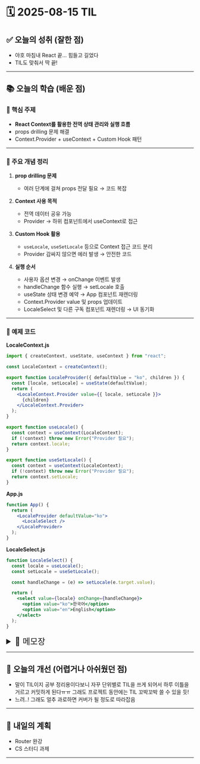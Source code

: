 # 🗓️ 2025-08-15 TIL

## ✅ 오늘의 성취 (잘한 점)

- 야호 마침내 React 끝... 힘들고 길었다
- TIL도 맞춰서 딱 끝!

---

## 📚 오늘의 학습 (배운 점)

### 🔹 핵심 주제

- **React Context를 활용한 전역 상태 관리와 실행 흐름**
- props drilling 문제 해결
- Context.Provider + useContext + Custom Hook 패턴

---

### 🔹 주요 개념 정리

1. **prop drilling 문제**

   - 여러 단계에 걸쳐 props 전달 필요 → 코드 복잡

2. **Context 사용 목적**

   - 전역 데이터 공유 가능
   - Provider → 하위 컴포넌트에서 useContext로 접근

3. **Custom Hook 활용**

   - `useLocale`, `useSetLocale` 등으로 Context 접근 코드 분리
   - Provider 감싸지 않으면 에러 발생 → 안전한 코드

4. **실행 순서**

   - 사용자 옵션 변경 → onChange 이벤트 발생
   - handleChange 함수 실행 → setLocale 호출
   - useState 상태 변경 예약 → App 컴포넌트 재렌더링
   - Context.Provider value 및 props 업데이트
   - LocaleSelect 및 다른 구독 컴포넌트 재렌더링 → UI 동기화

---

### 🔹 예제 코드

**LocaleContext.js**

```jsx
import { createContext, useState, useContext } from "react";

const LocaleContext = createContext();

export function LocaleProvider({ defaultValue = "ko", children }) {
  const [locale, setLocale] = useState(defaultValue);
  return (
    <LocaleContext.Provider value={{ locale, setLocale }}>
      {children}
    </LocaleContext.Provider>
  );
}

export function useLocale() {
  const context = useContext(LocaleContext);
  if (!context) throw new Error("Provider 필요");
  return context.locale;
}

export function useSetLocale() {
  const context = useContext(LocaleContext);
  if (!context) throw new Error("Provider 필요");
  return context.setLocale;
}
```

**App.js**

```jsx
function App() {
  return (
    <LocaleProvider defaultValue="ko">
      <LocaleSelect />
    </LocaleProvider>
  );
}
```

**LocaleSelect.js**

```jsx
function LocaleSelect() {
  const locale = useLocale();
  const setLocale = useSetLocale();

  const handleChange = (e) => setLocale(e.target.value);

  return (
    <select value={locale} onChange={handleChange}>
      <option value="ko">한국어</option>
      <option value="en">English</option>
    </select>
  );
}
```

<details>
<summary style="font-size: 22px;">📓 메모장</summary>

# React 데이터 다루기

## 전역 데이터 다루기 - context (상황에 대한 정보)

전역 데이터 다룰 때 state와 prop만 사용 시 props로 여러 번, 여러 곳에 내려줘야 하는 문제점 발생

### prop drilling

- 상위 컴포넌트에서 하위 컴포넌트로 반복적인 prop 전달 상황

### context 사용 효과

- 여러 컴포넌트에서 사용하는 데이터 공유 가능
- 반복적인 prop 전달(prop drilling) 불필요
- 주변 상황에 대한 정보 공유

### Context.Provider 컴포넌트

- 데이터 공유 범위 지정
- Provider의 자손 컴포넌트에서 props를 거치지 않고 데이터 사용 가능

### context 사용 단계

1. `const 컨텍스트명 = createContext();`
2. 사용할 컴포넌트에 `<컨텍스트명.Provider>` 감싸기

   - 공유하고 싶은 value props 지정 가능

3. `const 변수명 = useContext(컨텍스트명);`

   - useContext로 해당 컨텍스트의 value 접근 및 할당

4. 이 변수를 화면에 렌더링

⚠️ 전역 공유되더라도 import 필수

---

## 코드 예시

### App.js

1. `const [locale, setLocale] = useState('ko');`
2. `<LocaleContext.Provider value={locale}>`
3. `<LocaleSelect value={locale} onChange={setLocale} />`

### LocaleSelect.js

- `{ value, onChange }`

1. `const handleChange = (e) => onChange(e.target.value);`
2. `<select value={value} onChange={handleChange}>`
3. `<option value=‘ko’> / <option value=‘en’>`

<details><summary>실행 순서</summary>

### `<select>` 옵션 변경 시 코드 실행 흐름

1. **사용자의 동작 발생**

   - 사용자가 LocaleSelect.js 컴포넌트의 `<select>` 태그에서 옵션을 변경
   - 예: 'ko' → 'en' 선택

2. **onChange 이벤트 발생**

   - `<select>` 태그에 등록된 `onChange={handleChange}` 실행
   - 이벤트 객체 `e` 전달됨
   - `e.target.value`에는 사용자가 선택한 값('en') 저장

3. **handleChange 함수 실행**

   - LocaleSelect.js 내부의 `handleChange` 실행
   - 코드:

     ```js
     const handleChange = (e) => onChange(e.target.value);
     ```

   - 이때 `onChange`는 App.js에서 LocaleSelect로 내려준 `setLocale` 함수

4. **setLocale 함수 실행**

   - `setLocale('en')` 실행
   - App.js에서 선언한 `const [locale, setLocale] = useState('ko')`의 상태 변경
   - 기존 locale 값 'ko' → 새로운 값 'en'으로 업데이트 예약

5. **React 상태 업데이트 처리**

   - React의 `useState` 훅 동작
   - `setLocale` 실행 직후 즉시 값이 바뀌는 것이 아니라, **다음 렌더링 사이클에서 반영**
   - React는 해당 state가 속한 컴포넌트(App 컴포넌트)를 재렌더링 예약

6. **App 컴포넌트 재렌더링**

   - React가 App 컴포넌트를 다시 실행
   - 이때 `locale`의 최신 값이 'en'으로 반영됨

7. **Context와 Props 값 업데이트**

   - App 컴포넌트 재렌더링 시 두 부분 동작

     1. `<LocaleContext.Provider value={locale}>`

        - value가 `'en'`으로 변경
        - 이 Provider를 구독하는 모든 하위 컴포넌트가 새로운 value 받음

     2. `<LocaleSelect value={locale} onChange={setLocale} />`

        - LocaleSelect의 `value` prop도 `'en'`으로 변경되어 전달

8. **LocaleSelect.js 재렌더링**

   - LocaleSelect 컴포넌트 재실행
   - props로 받은 `value='en'` 적용
   - `<select value="en">` 렌더링
   - 화면에서 드롭다운의 선택 값이 'en'으로 표시

9. **Context를 사용하는 다른 컴포넌트 동기화**

   - LocaleSelect뿐 아니라, LocaleContext를 구독(useContext, useLocale 등)하는 다른 컴포넌트들도 재렌더링
   - 모두 최신 locale 값('en')을 사용 가능

10. **최종 결과**

    - 사용자의 작은 선택(옵션 변경)
    - → onChange 이벤트 발생
    - → handleChange 실행
    - → setState 함수 호출
    - → 상태 변경 예약
    - → App 및 하위 컴포넌트 재렌더링
    - → Context value 및 props 업데이트
    - → 화면 UI 동기화
    - **결과적으로 애플리케이션 전체 상태가 일관되게 업데이트**

</details>

---

## 상태 관리와 Context 분리 문제

- 상태 관리 컴포넌트(직접 참조한 컨텍스트) 제외 후 Provider 이동 시 오류 발생
- 해결: locale state와 Context 한 곳에서 관리

---

## Context + Provider + Custom Hook 사용

### LocaleContext.js

```jsx
import { createContext } from "react";

const LocaleContext = createContext();

export function LocaleProvider({ defaultValue = "ko", children }) {
  const [locale, setLocale] = useState(defaultValue);
  return (
    <LocaleContext.Provider value={{ locale, setLocale }}>
      {children}
    </LocaleContext.Provider>
  );
}

export function useLocale() {
  const context = useContext(LocaleContext);
  if (!context) {
    throw new Error("error");
  }
  return context.locale;
}

export function useSetLocale() {
  const context = useContext(LocaleContext);
  if (!context) {
    throw new Error("error");
  }
  return context.setLocale;
}
```

### App.js

```jsx
<LocaleContext.Provider value={locale}>
<LocaleProvider defaultValue={'ko'}>
  <LocalSelect />
</LocaleProvider>
```

### ReviewList.js

```jsx
const locale = useContext(LocaleContext);
const locale = useLocale();
```

### LocaleSelect.js

```jsx
function LocaleSelect() {
  const locale = useLocale();
  const setLocale = useSetLocale();
  const handleChange = (e) => setLocale(e.target.value);
  return <select value={locale} onChange={handleChange}></select>;
}
```

---

## 실행 순서 (커스텀 Hook 적용 후)

<details><summary>실행 순서</summary>

1. **초기 렌더링 시작**

   - App.js 실행 → `<LocaleProvider>` 호출
   - useState('ko') 실행 → locale='ko' 초기화
   - `<LocaleContext.Provider value={{ locale: 'ko', setLocale }}>` 실행
   - children `<LocaleSelect />` 렌더링

2. **LocaleSelect.js 실행**

   - useLocale() 호출 → context.locale 반환 → locale='ko'
   - useSetLocale() 호출 → context.setLocale 반환
   - `<select value="ko">` 렌더링

3. **사용자 입력 발생**

   - 'ko' → 'en' 선택
   - onChange 이벤트 발생 → handleChange 실행 → setLocale('en') 호출

4. **상태 변경 및 재렌더링**

   - locale 상태 'en'으로 변경
   - LocaleProvider 재렌더링 → value 업데이트
   - 하위 컴포넌트 재렌더링

5. **재렌더링 완료**

   - useLocale() → 'en' 반환
   - `<select value="en">` 업데이트

➡️ 작은 동작 하나가 전체 애플리케이션 상태 업데이트 및 동기화

</details>

---

## 실습 단계

1. **LocaleContext.js**

   - LocaleContext 생성
   - LocaleProvider 생성 (state 포함)
   - useLocale, useSetLocale 커스텀 Hook 생성

2. **useTranslate.js**

   - 사전 생성
   - key → 언어 문자열 리턴 Hook 생성

3. **LocaleSelect.js**

   - 커스텀 Hook으로 locale, setLocale 사용
   - select JSX 작성 (value, onChange 지정)

4. **App.js**

   - Context.Provider → LocaleProvider 변경
   - `<LocaleSelect />` 추가

5. **FoodList.js / FoodListItem.js**

   - `const t = useTranslate();`
   - `{t('키이름')}` 출력

---

## 주의사항

- hook은 일반 함수 내부(handleChange 등)에서 호출 불가
- Provider 역할 컴포넌트에서 state 생성 후 value로 전달
- useContext 기반 커스텀 hook 사용 시 반드시 해당 Provider 감싸야 안전

---

## React 상태 관리 도구 비교

| 도구                  | 주요 역할                   | 적합한 상황                                       | 특징                                                |
| --------------------- | --------------------------- | ------------------------------------------------- | --------------------------------------------------- |
| **Context**           | 간단한 클라이언트 상태 공유 | 다크 모드, 로그인 상태 등 자주 변하지 않는 데이터 | React 내장 기능, 설치 불필요, 학습 난이도 가장 낮음 |
| **Flux**              | 단방향 데이터 흐름 패턴     | Redux 기반 개념                                   | 라이브러리 아님, 데이터 흐름 명확화                 |
| **Redux**             | 복잡한 클라이언트 상태 관리 | 대규모 앱 상태 관리                               | Store, Reducer 등 규칙 엄격, 디버깅 용이            |
| **Zustand & Recoil**  | 가볍고 쉬운 상태 관리       | Redux보다 간단한 관리 필요 시                     | 보일러플레이트 적음, 성능 우수                      |
| **React Query & SWR** | 효율적인 서버 상태 관리     | API 데이터 통신, 캐싱, 동기화 상황                | 서버 상태 자동화, 클라이언트 상태 관리 X            |

</details>

---

## 🧠 오늘의 개선 (어렵거나 아쉬웠던 점)

- 말이 TIL이지 공부 정리용이다보니 자꾸 단위별로 TIL을 쓰게 되어서 하루 이틀을 거르고 커밋하게 된다ㅠㅠ 그래도 프로젝트 동안에는 TIL 꼬박꼬박 쓸 수 있을 듯!
- 느려..! 그래도 얼추 과로하면 커버가 될 정도로 따라잡음

---

## 🚀 내일의 계획

- Router 완강
- CS 스터디 과제

---
